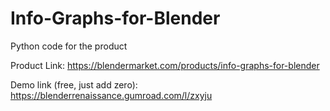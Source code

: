 # Info-Graphs-for-Blender
Python code for the product

Product Link: https://blendermarket.com/products/info-graphs-for-blender

Demo link (free, just add zero): https://blenderrenaissance.gumroad.com/l/zxyju

